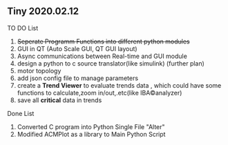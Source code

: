 ## Tiny 2020.02.12
TO DO List
1) ~~Seperate Programm Functions into different python modules~~
2) GUI in QT (Auto Scale GUI, QT GUI layout)
3) Async communications between Real-time and GUI module
4) design a python to c source translator(like simulink) (further plan)
5) motor topology
6) add json config file to manage parameters
7) create a **Trend Viewer** to evaluate trends data , which could have some functions to calculate,zoom in/out,.etc(like IBA©analyzer)
8) save all **critical** data in trends

Done List
1) Converted C program into Python Single File "Alter"
2) Modified ACMPlot as a library to Main Python Script
